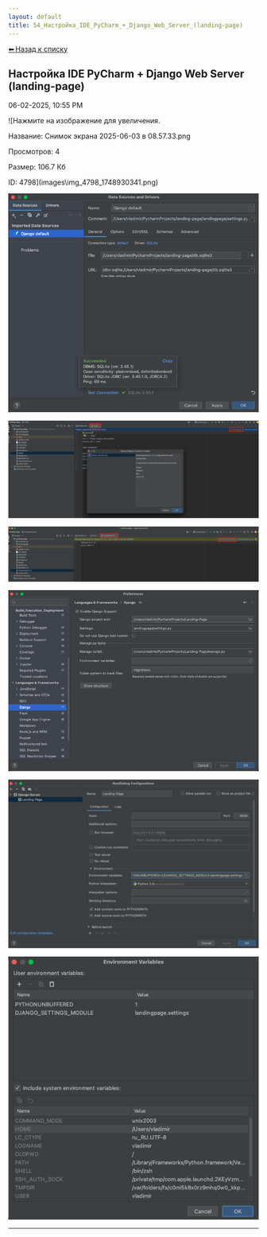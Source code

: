 ```yaml
---
layout: default
title: 54_Настройка_IDE_PyCharm_+_Django_Web_Server_(landing-page)
---
```

<a class="back-link" href="index.html">⬅ Назад к списку</a>


##  Настройка IDE PyCharm + Django Web Server (landing-page) 

06-02-2025, 10:55 PM

  
![Нажмите на изображение для увеличения.



Название:	Снимок экрана 2025-06-03 в 08.57.33.png

Просмотров:	4

Размер:	106.7 Кб

ID:	4798](images\\img_4798_1748930341.png)  
  
![Нажмите на изображение для увеличения.  Название:	Снимок экрана 2025-06-03 в 08.29.21.png Просмотров:	0 Размер:	72.6 Кб ID:	4795](images\\img_4795_1748929325.png)  
  
![Нажмите на изображение для увеличения.  Название:	Снимок экрана 2025-06-03 в 08.34.48.png Просмотров:	0 Размер:	427.3 Кб ID:	4796](images\\img_4796_1748929342.png)  
  
![Нажмите на изображение для увеличения.  Название:	Снимок экрана 2025-06-03 в 08.35.06.png Просмотров:	0 Размер:	150.9 Кб ID:	4797](images\\img_4797_1748929358.png)  
  
![Нажмите на изображение для увеличения.  Название:	Снимок экрана 2025-06-02 в 22.37.32.png Просмотров:	0 Размер:	85.1 Кб ID:	4792](images\\img_4792_1748894043.png)  
  
![Нажмите на изображение для увеличения.  Название:	Снимок экрана 2025-06-02 в 22.37.46.png Просмотров:	0 Размер:	67.4 Кб ID:	4793](images\\img_4793_1748894086.png)  
  
![Нажмите на изображение для увеличения.  Название:	Снимок экрана 2025-06-02 в 22.37.49.png Просмотров:	0 Размер:	49.0 Кб ID:	4794](images\\img_4794_1748894124.png)  
  



---

